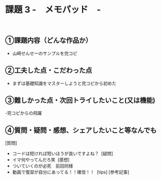 # 課題 3 -　メモパッド　-
​
## ①課題内容（どんな作品か）
- 山崎せんせーのサンプルを完コピ
​
## ②工夫した点・こだわった点
- まずは基礎知識をマスターしようと完コピから初めた
​
## ③難しかった点・次回トライしたいこと(又は機能)
-完コピからの飛躍
  ​
## ④質問・疑問・感想、シェアしたいこと等なんでも
[質問]
- コードは短ければ短いほうが良いですよね？
​
[疑問]
- イマ何やってんだろ笑
​
[感想]
- ついていくのが必死　前回同様
- 動画で復習が自分にあってる！！確信！！
​
[tips]
[参考記事]
